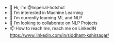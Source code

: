 - 👋 Hi, I’m @Imperial-hotshot
- 👀 I’m interested in Machine Learning
- 🌱 I’m currently learning ML and NLP
- 💞️ I’m looking to collaborate on NLP Projects
- 📫 How to reach me, reach me on LinkedIN https://www.linkedin.com/in/siddhant-kshirsagar/

<!---
Imperial-hotshot/Imperial-hotshot is a ✨ special ✨ repository because its `README.md` (this file) appears on your GitHub profile.
You can click the Preview link to take a look at your changes.
--->
